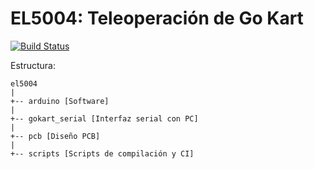 # EL5004: Teleoperación de Go Kart

[![Build Status](https://travis-ci.org/rorromr/el5004.svg?branch=master)](https://travis-ci.org/rorromr/el5004)

Estructura:

```
el5004
|
+-- arduino [Software]
|
+-- gokart_serial [Interfaz serial con PC]
|
+-- pcb [Diseño PCB]
|
+-- scripts [Scripts de compilación y CI]
```
